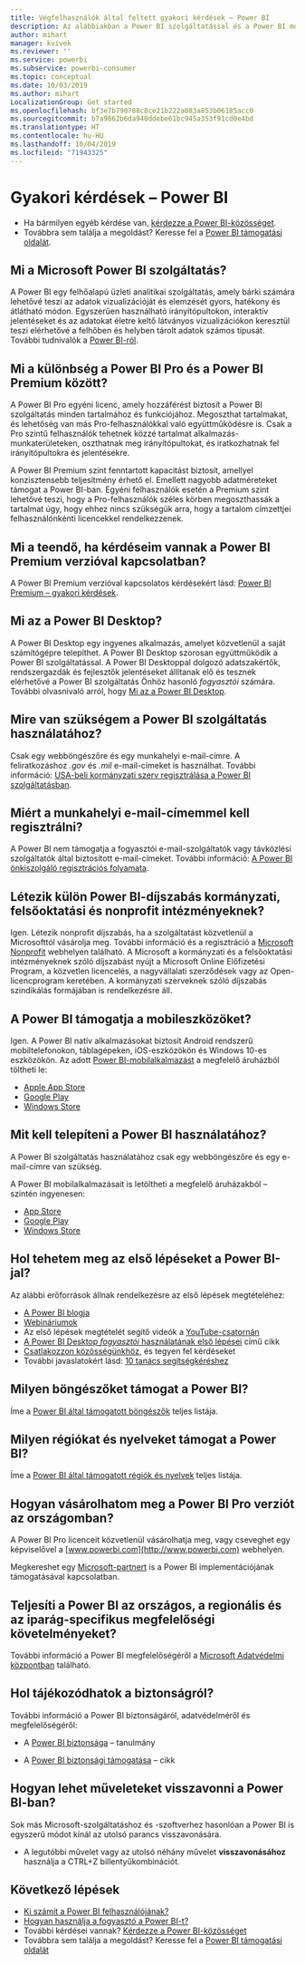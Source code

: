 ```yaml
---
title: Végfelhasználók által feltett gyakori kérdések – Power BI
description: Az alábbiakban a Power BI szolgáltatással és a Power BI mobilalkalmazásaival kapcsolatos gyakori kérdések és válaszok listáját tekintheti át.
author: mihart
manager: kvivek
ms.reviewer: ''
ms.service: powerbi
ms.subservice: powerbi-consumer
ms.topic: conceptual
ms.date: 10/03/2019
ms.author: mihart
LocalizationGroup: Get started
ms.openlocfilehash: bf3e7b790788c8ce21b222a083a853b06185acc0
ms.sourcegitcommit: b7a9862b6da940ddebe61bc945a353f91cd0e4bd
ms.translationtype: HT
ms.contentlocale: hu-HU
ms.lasthandoff: 10/04/2019
ms.locfileid: "71943325"
---
```

# <a name="frequently-asked-questions-about-power-bi"></a>Gyakori kérdések – Power BI

* Ha bármilyen egyéb kérdése van, [kérdezze a Power BI-közösséget](http://community.powerbi.com/).
* Továbbra sem találja a megoldást? Keresse fel a [Power BI támogatási oldalát](https://powerbi.microsoft.com/support/).

## <a name="what-is-the-microsoft-power-bi-service"></a>Mi a Microsoft Power BI szolgáltatás?

A Power BI egy felhőalapú üzleti analitikai szolgáltatás, amely bárki számára lehetővé teszi az adatok vizualizációját és elemzését gyors, hatékony és átlátható módon. Egyszerűen használható irányítópultokon, interaktív jelentéseket és az adatokat életre keltő látványos vizualizációkon keresztül teszi elérhetővé a felhőben és helyben tárolt adatok számos típusát. További tudnivalók a [Power BI-ról](../power-bi-overview.md).

## <a name="whats-the-difference-between-power-bi-pro-and-power-bi-premium"></a>Mi a különbség a Power BI Pro és a Power BI Premium között?

A Power BI Pro egyéni licenc, amely hozzáférést biztosít a Power BI szolgáltatás minden tartalmához és funkciójához. Megoszthat tartalmakat, és lehetőség van más Pro-felhasználókkal való együttműködésre is. Csak a Pro szintű felhasználók tehetnek közzé tartalmat alkalmazás-munkaterületeken, oszthatnak meg irányítópultokat, és iratkozhatnak fel irányítópultokra és jelentésekre.

A Power BI Premium szint fenntartott kapacitást biztosít, amellyel konzisztensebb teljesítmény érhető el. Emellett nagyobb adatméreteket támogat a Power BI-ban. Egyéni felhasználók esetén a Premium szint lehetővé teszi, hogy a Pro-felhasználók széles körben megoszthassák a tartalmat úgy, hogy ehhez nincs szükségük arra, hogy a tartalom címzettjei felhasználónkénti licencekkel rendelkezzenek.

## <a name="what-if-i-have-questions-about-power-bi-premium"></a>Mi a teendő, ha kérdéseim vannak a Power BI Premium verzióval kapcsolatban?

A Power BI Premium verzióval kapcsolatos kérdésekért lásd: [Power BI Premium – gyakori kérdések](../service-premium-faq.md).

## <a name="what-is-power-bi-desktop"></a>Mi az a Power BI Desktop?

A Power BI Desktop egy ingyenes alkalmazás, amelyet közvetlenül a saját számítógépre telepíthet. A Power BI Desktop szorosan együttműködik a Power BI szolgáltatással.  A Power BI Desktoppal dolgozó adatszakértők, rendszergazdák és fejlesztők jelentéseket állítanak elő és tesznek elérhetővé a Power BI szolgáltatás Önhöz hasonló *fogyasztói* számára. További olvasnivaló arról, hogy [Mi az a Power BI Desktop](../desktop-what-is-desktop.md).

## <a name="what-do-i-need-to-use-the-power-bi-service"></a>Mire van szükségem a Power BI szolgáltatás használatához?

Csak egy webböngészőre és egy munkahelyi e-mail-címre. A feliratkozáshoz *.gov* és *.mil* e-mail-címeket is használhat. További információ: [USA-beli kormányzati szerv regisztrálása a Power BI szolgáltatásban](../service-govus-signup.md).

## <a name="why-do-i-have-to-sign-up-with-my-work-email"></a>Miért a munkahelyi e-mail-címemmel kell regisztrálni?

A Power BI nem támogatja a fogyasztói e-mail-szolgáltatók vagy távközlési szolgáltatók által biztosított e-mail-címeket. További információ: [A Power BI önkiszolgáló regisztrációs folyamata](../service-self-service-signup-for-power-bi.md).

## <a name="is-government-academic-and-nonprofit-pricing-available-for-power-bi"></a>Létezik külön Power BI-díjszabás kormányzati, felsőoktatási és nonprofit intézményeknek?

Igen. Létezik nonprofit díjszabás, ha a szolgáltatást közvetlenül a Microsofttól vásárolja meg. További információ és a regisztráció a [Microsoft Nonprofit](https://www.microsoft.com/nonprofits/power-bi) webhelyen található. A Microsoft a kormányzati és a felsőoktatási intézményeknek szóló díjszabást nyújt a Microsoft Online Előfizetési Program, a közvetlen licencelés, a nagyvállalati szerződések vagy az Open-licencprogram keretében. A kormányzati szerveknek szóló díjszabás szindikálás formájában is rendelkezésre áll.

## <a name="does-power-bi-support-mobile-devices"></a>A Power BI támogatja a mobileszközöket?

Igen. A Power BI natív alkalmazásokat biztosít Android rendszerű mobiltelefonokon, táblagépeken, iOS-eszközökön és Windows 10-es eszközökön. Az adott [Power BI-mobilalkalmazást](https://powerbi.microsoft.com/mobile) a megfelelő áruházból töltheti le:  

* [Apple App Store](http://go.microsoft.com/fwlink/?LinkId=526218)
* [Google Play](http://go.microsoft.com/fwlink/?LinkID=544867&clcid=0x409)
* [Windows Store](http://go.microsoft.com/fwlink/?LinkId=526478)

## <a name="what-do-i-need-to-install-to-use-power-bi"></a>Mit kell telepíteni a Power BI használatához?

A Power BI szolgáltatás használatához csak egy webböngészőre és egy e-mail-címre van szükség.

A Power BI mobilalkalmazásait is letöltheti a megfelelő áruházakból – szintén ingyenesen:

* [App Store](http://go.microsoft.com/fwlink/?LinkId=526218)
* [Google Play](http://go.microsoft.com/fwlink/?LinkID=544867&clcid=0x409)
* [Windows Store](http://go.microsoft.com/fwlink/?LinkId=526478)

## <a name="where-do-i-get-started-with-power-bi"></a>Hol tehetem meg az első lépéseket a Power BI-jal?

Az alábbi erőforrások állnak rendelkezésre az első lépések megtételéhez:

* [A Power BI blogja](http://blogs.msdn.com/b/powerbi/)
* [Webináriumok](../webinars.md)
* Az első lépések megtételét segítő videók a [YouTube-csatornán](https://www.youtube.com/user/mspowerbi)
* [A Power BI Desktop *fogyasztói* használatának első lépései](power-bi-consumer-landing.md) című cikk
* [Csatlakozzon közösségünkhöz](https://community.powerbi.com/), és tegyen fel kérdéseket
* További javaslatokért lásd: [10 tanács segítségkéréshez](../service-tips-for-finding-help.md)

## <a name="what-browsers-does-power-bi-support"></a>Milyen böngészőket támogat a Power BI?

Íme a [Power BI által támogatott böngészők](../service-browser-support.md) teljes listája.

## <a name="what-regions-and-languages-does-power-bi-support"></a>Milyen régiókat és nyelveket támogat a Power BI?

Íme a [Power BI által támogatott régiók és nyelvek](../supported-languages-countries-regions.md) teljes listája.

## <a name="how-can-i-buy-power-bi-pro-in-my-country"></a>Hogyan vásárolhatom meg a Power BI Pro verziót az országomban?

A Power BI Pro licenceit közvetlenül vásárolhatja meg, vagy cseveghet egy képviselővel a [www.powerbi.com](http://www.powerbi.com) webhelyen.

Megkereshet egy [Microsoft-partnert](https://partner.microsoft.com/) is a Power BI implementációjának támogatásával kapcsolatban.

## <a name="does-power-bi-meet-national-regional-and-industry-specific-compliance-requirements"></a>Teljesíti a Power BI az országos, a regionális és az iparág-specifikus megfelelőségi követelményeket?

További információ a Power BI megfelelőségéről a [Microsoft Adatvédelmi központban](http://go.microsoft.com/fwlink/?LinkId=785324) található.

## <a name="where-can-i-learn-more-about-security"></a>Hol tájékozódhatok a biztonságról?

További információ a Power BI biztonságáról, adatvédelméről és megfelelőségéről:

* A [Power BI biztonsága](http://go.microsoft.com/fwlink/?LinkId=829185) – tanulmány

* A [Power BI biztonsági támogatása](../service-admin-power-bi-security.md) – cikk

## <a name="how-do-i-undo-in-power-bi"></a>Hogyan lehet műveleteket visszavonni a Power BI-ban?

Sok más Microsoft-szolgáltatáshoz és -szoftverhez hasonlóan a Power BI is egyszerű módot kínál az utolsó parancs visszavonására.

* A legutóbbi művelet vagy az utolsó néhány művelet **visszavonásához** használja a CTRL+Z billentyűkombinációt.

## <a name="next-steps"></a>Következő lépések

* [Ki számít a Power BI felhasználójának?](end-user-consumer.md)
* [Hogyan használja a fogyasztó a Power BI-t?](end-user-reading-view.md)
* További kérdései vannak? [Kérdezze a Power BI-közösséget](http://community.powerbi.com/)
* Továbbra sem találja a megoldást? Keresse fel a [Power BI támogatási oldalát](https://powerbi.microsoft.com/support/)